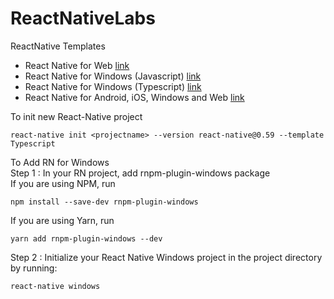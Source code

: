 # ReactNativeLabs
ReactNative Templates
* React Native for Web [link](https://github.com/hmheng/ReactNativeLabs/tree/master/RNWeb)
* React Native for Windows (Javascript) [link](https://github.com/hmheng/ReactNativeLabs/tree/master/RNWindowsCurrent)
* React Native for Windows (Typescript) [link](https://github.com/hmheng/ReactNativeLabs/tree/master/RNWindowsCurrentTS)
* React Native for Android, iOS, Windows and Web [link](https://github.com/hmheng/ReactNativeLabs/tree/master/RNWebWindows)


To init new React-Native project<br/>
```
react-native init <projectname> --version react-native@0.59 --template Typescript
```

To Add RN for Windows<br/>
Step 1 : In your RN project, add rnpm-plugin-windows package<br/>
If you are using NPM, run<br/>
```
npm install --save-dev rnpm-plugin-windows
```
If you are using Yarn, run<br/>
```
yarn add rnpm-plugin-windows --dev
```

Step 2 : Initialize your React Native Windows project in the project directory by running:<br/>
```
react-native windows
```